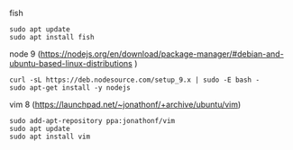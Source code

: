 fish
```
sudo apt update
sudo apt install fish
```

node 9 (https://nodejs.org/en/download/package-manager/#debian-and-ubuntu-based-linux-distributions )
```
curl -sL https://deb.nodesource.com/setup_9.x | sudo -E bash -
sudo apt-get install -y nodejs
```

vim 8 (https://launchpad.net/~jonathonf/+archive/ubuntu/vim)
```
sudo add-apt-repository ppa:jonathonf/vim
sudo apt update
sudo apt install vim
```
